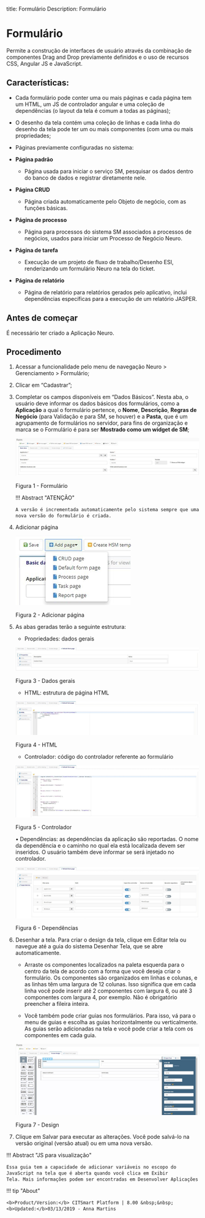 title: Formulário
Description: Formulário
# Formulário


Permite a construção de interfaces de usuário através da combinação de componentes Drag and Drop previamente definidos e o uso de recursos CSS, Angular JS e JavaScript.

## Características:

   * Cada formulário pode conter uma ou mais páginas e cada página tem um HTML, um JS de controlador angular e uma coleção de dependências (o layout da tela é comum a todas as páginas);

   * O desenho da tela contém uma coleção de linhas e cada linha do desenho da tela pode ter um ou mais componentes (com uma ou mais propriedades;

   * Páginas previamente configuradas no sistema:

   -  **Página padrão**

       *   Página usada para iniciar o serviço SM, pesquisar os dados dentro do banco
           de dados e registrar diretamente nele.

   -  **Página CRUD**

       *   Página criada automaticamente pelo Objeto de negócio, com as funções
           básicas.

   -  **Página de processo**

       *   Página para processos do sistema SM associados a processos de negócios,
           usados para iniciar um Processo de Negócio Neuro.

   -  **Página de tarefa**

       *   Execução de um projeto de fluxo de trabalho/Desenho ESI, renderizando um
           formulário Neuro na tela do ticket.

   -  **Página de relatório**

       *   Página de relatório para relatórios gerados pelo aplicativo, inclui
           dependências específicas para a execução de um relatório JASPER.

## Antes de começar

É necessário ter criado a Aplicação Neuro.

## Procedimento

1.  Acessar a funcionalidade pelo menu de navegação Neuro \> Gerenciamento \> Formulário;

2.  Clicar em “Cadastrar”;

3.  Completar os campos disponíveis em “Dados Básicos”. Nesta aba, o usuário
    deve informar os dados básicos dos formulários, como a **Aplicação** a qual
    o formulário pertence, o **Nome**, **Descrição**, **Regras de Negócio**
    (para Validação e para SM, se houver) e a **Pasta**, que é um agrupamento de
    formulários no servidor, para fins de organização e marca se o Formulário é
    para ser **Mostrado como um widget de SM**;
    
    ![form](images/neuro-18.jpg)

    Figura 1 - Formulário

    !!! Abstract "ATENÇÃO"

        A versão é incrementada automaticamente pelo sistema sempre que uma nova versão do formulário é criada.

4. Adicionar página

    ![form](images/neuro-19.jpg)

    Figura 2 - Adicionar página
    

5. As abas geradas terão a seguinte estrutura:

    * Propriedades: dados gerais

    ![form](images/neuro-20.jpg)

    Figura 3 - Dados gerais
    

    * HTML: estrutura de página HTML

    ![form](images/neuro-21.jpg)

    Figura 4 - HTML
    

    * Controlador: código do controlador referente ao formulário

    ![form](images/neuro-22.jpg)

    Figura 5 - Controlador
    

    •	Dependências: as dependências da aplicação são reportadas. O nome da dependência e o caminho no qual ela está localizada devem ser     inseridos. O usuário também deve informar se será injetado no controlador.

    ![form](images/neuro-23.jpg)

    Figura 6 - Dependências


1.  Desenhar a tela. Para criar o design da tela, clique em Editar tela ou
    navegue até a guia do sistema Desenhar Tela, que se abre automaticamente.

    *   Arraste os componentes localizados na paleta esquerda para o centro da tela
    de acordo com a forma que você deseja criar o formulário. Os componentes são
    organizados em linhas e colunas, e as linhas têm uma largura de 12 colunas.
    Isso significa que em cada linha você pode inserir até 2 componentes com
    largura 6, ou até 3 componentes com largura 4, por exemplo. Não é
    obrigatório preencher a fileira inteira.

    *   Você também pode criar guias nos formulários. Para isso, vá para o menu de
    guias e escolha as guias horizontalmente ou verticalmente. As guias serão
    adicionadas na tela e você pode criar a tela com os componentes em cada
    guia.

    ![form](images/neuro-24.jpg)

    Figura 7 - Design

7.	Clique em Salvar para executar as alterações. Você pode salvá-lo na versão original (versão atual) ou em uma nova versão.


!!! Abstract "JS para visualização"

    Essa guia tem a capacidade de adicionar variáveis no escopo do JavaScript na tela que é aberta quando você clica em Exibir         Tela. Mais informações podem ser encontradas em Desenvolver Aplicações


!!! tip "About"

    <b>Product/Version:</b> CITSmart Platform | 8.00 &nbsp;&nbsp;
    <b>Updated:</b>03/13/2019 - Anna Martins  

